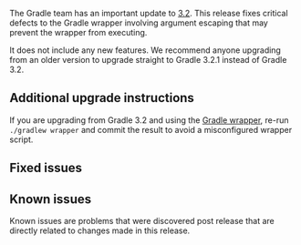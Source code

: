 The Gradle team has an important update to [3.2](https://docs.gradle.org/3.2/release-notes). This release fixes critical defects to the Gradle wrapper involving argument escaping that may prevent the wrapper from executing.

It does not include any new features. We recommend anyone upgrading from an older version to upgrade straight to Gradle 3.2.1 instead of Gradle 3.2.
 
## Additional upgrade instructions

If you are upgrading from Gradle 3.2 and using the [Gradle wrapper](https://docs.gradle.org/current/userguide/gradle_wrapper.html), re-run `./gradlew wrapper` and commit the result to avoid a misconfigured wrapper script.

## Fixed issues

## Known issues

Known issues are problems that were discovered post release that are directly related to changes made in this release.
